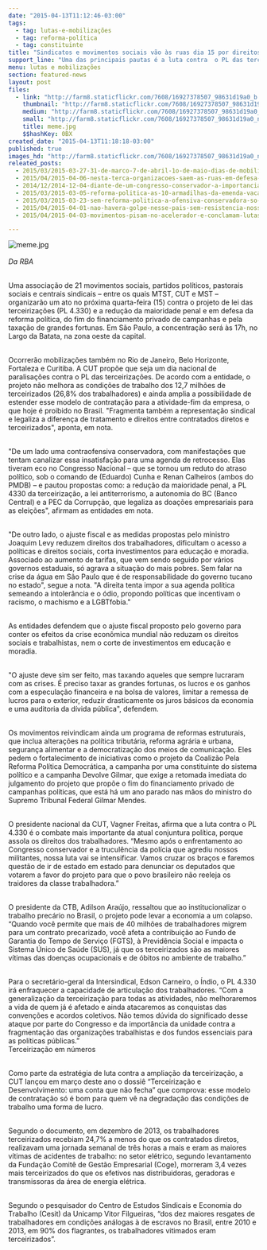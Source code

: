```yaml
---
date: "2015-04-13T11:12:46-03:00"
tags:
  - tag: lutas-e-mobilizações
  - tag: reforma-política
  - tag: constituinte
title: "Sindicatos e movimentos sociais vão às ruas dia 15 por direitos trabalhistas\n"
support_line: "Uma das principais pautas é a luta contra  o PL das terceirizações. O projeto não melhora as condições de trabalho dos 12,7 milhões de terceirizados."
menu: lutas e mobilizações
section: featured-news
layout: post
files:
  - link: "http://farm8.staticflickr.com/7608/16927378507_98631d19a0_b.jpg"
    thumbnail: "http://farm8.staticflickr.com/7608/16927378507_98631d19a0_t.jpg"
    medium: "http://farm8.staticflickr.com/7608/16927378507_98631d19a0_z.jpg"
    small: "http://farm8.staticflickr.com/7608/16927378507_98631d19a0_n.jpg"
    title: meme.jpg
    $$hashKey: 0BX
created_date: "2015-04-13T11:18:18-03:00"
published: true
images_hd: "http://farm8.staticflickr.com/7608/16927378507_98631d19a0_n.jpg"
releated_posts:
  - 2015/03/2015-03-27-31-de-marco-7-de-abril-1o-de-maio-dias-de-mobilizacao.md
  - 2015/04/2015-04-06-nesta-terca-organizacoes-saem-as-ruas-em-defesa-dos-direitos-da-classe-trabalhadora.md
  - 2014/12/2014-12-04-diante-de-um-congresso-conservador-a-importancia-da-reforma-politica.md
  - 2015/03/2015-03-05-reforma-politica-as-10-armadilhas-da-emenda-vacarezza.md
  - 2015/03/2015-03-23-sem-reforma-politica-a-ofensiva-conservadora-so-ira-crescer.md
  - 2015/04/2015-04-01-nao-havera-golpe-nesse-pais-sem-resistencia-nossos-movimentos-nao-formaram-covardes-afirma-gilmar-mauro.md
  - 2015/04/2015-04-03-movimentos-pisam-no-acelerador-e-conclamam-lutas-sociais-para-cobrar-o-governo-e-encarar-a-direita.md

---
```

<p><img alt="meme.jpg" src="http://farm8.staticflickr.com/7608/16927378507_98631d19a0_b.jpg" /><br />
<br />
<em>Da RBA</em></p>

<p><br />
Uma associa&ccedil;&atilde;o de 21 movimentos sociais, partidos pol&iacute;ticos, pastorais sociais e centrais sindicais &ndash; entre os quais MTST, CUT e MST &ndash; organizar&atilde;o um ato no pr&oacute;xima quarta-feira (15) contra o projeto de lei das terceiriza&ccedil;&otilde;es (PL 4.330) e a redu&ccedil;&atilde;o da maioridade penal e em defesa da reforma pol&iacute;tica, do fim do financiamento privado de campanhas e pela taxa&ccedil;&atilde;o de grandes fortunas. Em S&atilde;o Paulo, a concentra&ccedil;&atilde;o ser&aacute; &agrave;s 17h, no Largo da Batata, na zona oeste da capital.</p>

<p><br />
Ocorrer&atilde;o mobiliza&ccedil;&otilde;es tamb&eacute;m no Rio de Janeiro, Belo Horizonte, Fortaleza e Curitiba. A CUT prop&otilde;e que seja um dia nacional de paralisa&ccedil;&otilde;es contra o PL das terceiriza&ccedil;&otilde;es. De acordo com a entidade, o projeto n&atilde;o melhora as condi&ccedil;&otilde;es de trabalho dos 12,7 milh&otilde;es de terceirizados (26,8% dos trabalhadores) e ainda amplia a possibilidade de estender esse modelo de contrata&ccedil;&atilde;o para a atividade-fim da empresa, o que hoje &eacute; proibido no Brasil. &quot;Fragmenta tamb&eacute;m a representa&ccedil;&atilde;o sindical e legaliza a diferen&ccedil;a de tratamento e direitos entre contratados diretos e terceirizados&quot;, aponta, em nota.</p>

<p><br />
&quot;De um lado uma contraofensiva conservadora, com manifesta&ccedil;&otilde;es que tentam canalizar essa insatisfa&ccedil;&atilde;o para uma agenda de retrocesso. Elas tiveram eco no Congresso Nacional &ndash; que se tornou um reduto do atraso pol&iacute;tico, sob o comando de (Eduardo) Cunha e Renan Calheiros (ambos do PMDB) &ndash; e pautou propostas como: a redu&ccedil;&atilde;o da maioridade penal, a PL 4330 da terceiriza&ccedil;&atilde;o, a lei antiterrorismo, a autonomia do BC (Banco Central) e a PEC da Corrup&ccedil;&atilde;o, que legaliza as doa&ccedil;&otilde;es empresariais para as elei&ccedil;&otilde;es&quot;, afirmam as entidades em nota.</p>

<p><br />
&quot;De outro lado, o ajuste fiscal e as medidas propostas pelo ministro Joaquim Levy reduzem direitos dos trabalhadores, dificultam o acesso a pol&iacute;ticas e direitos sociais, corta investimentos para educa&ccedil;&atilde;o e moradia. Associado ao aumento de tarifas, que vem sendo seguido por v&aacute;rios governos estaduais, s&oacute; agrava a situa&ccedil;&atilde;o do mais pobres. Sem falar na crise da &aacute;gua em S&atilde;o Paulo que &eacute; de responsabilidade do governo tucano no estado&quot;, segue a nota. &quot;A direita tenta impor a sua agenda pol&iacute;tica semeando a intoler&acirc;ncia e o &oacute;dio, propondo pol&iacute;ticas que incentivam o racismo, o machismo e a LGBTfobia.&quot;</p>

<p><br />
As entidades defendem que o ajuste fiscal proposto pelo governo para conter os efeitos da crise econ&ocirc;mica mundial n&atilde;o reduzam os direitos sociais e trabalhistas, nem o corte de investimentos em educa&ccedil;&atilde;o e moradia.</p>

<p><br />
&quot;O ajuste deve sim ser feito, mas taxando aqueles que sempre lucraram com as crises. &Eacute; preciso taxar as grandes fortunas, os lucros e os ganhos com a especula&ccedil;&atilde;o financeira e na bolsa de valores, limitar a remessa de lucros para o exterior, reduzir drasticamente os juros b&aacute;sicos da economia e uma auditoria da d&iacute;vida p&uacute;blica&quot;, defendem.</p>

<p><br />
Os movimentos reivindicam ainda um programa de reformas estruturais, que inclua altera&ccedil;&otilde;es na pol&iacute;tica tribut&aacute;ria, reforma agr&aacute;ria e urbana, seguran&ccedil;a alimentar e a democratiza&ccedil;&atilde;o dos meios de comunica&ccedil;&atilde;o. Eles pedem o fortalecimento de iniciativas como o projeto da Coaliz&atilde;o Pela Reforma Pol&iacute;tica Democr&aacute;tica, a campanha por uma constituinte do sistema pol&iacute;tico e a campanha Devolve Gilmar, que exige a retomada imediata do julgamento do projeto que prop&otilde;e o fim do financiamento privado de campanhas pol&iacute;ticas, que est&aacute; h&aacute; um ano parado nas m&atilde;os do ministro do Supremo Tribunal Federal Gilmar Mendes.</p>

<p><br />
O presidente nacional da CUT, Vagner Freitas, afirma que a luta contra o PL 4.330 &eacute; o combate mais importante da atual conjuntura pol&iacute;tica, porque assola os direitos dos trabalhadores. &ldquo;Mesmo ap&oacute;s o enfrentamento ao Congresso conservador e a trucul&ecirc;ncia da pol&iacute;cia que agrediu nossos militantes, nossa luta vai se intensificar. Vamos cruzar os bra&ccedil;os e faremos quest&atilde;o de ir de estado em estado para denunciar os deputados que votarem a favor do projeto para que o povo brasileiro n&atilde;o reeleja os traidores da classe trabalhadora.&rdquo;</p>

<p><br />
O presidente da CTB, Adilson Ara&uacute;jo, ressaltou que ao institucionalizar o trabalho prec&aacute;rio no Brasil, o projeto pode levar a economia a um colapso. &ldquo;Quando voc&ecirc; permite que mais de 40 milh&otilde;es de trabalhadores migrem para um contrato precarizado, voc&ecirc; afeta a contribui&ccedil;&atilde;o ao Fundo de Garantia do Tempo de Servi&ccedil;o (FGTS), &agrave; Previd&ecirc;ncia Social e impacta o Sistema &Uacute;nico de Sa&uacute;de (SUS), j&aacute; que os terceirizados s&atilde;o as maiores v&iacute;timas das doen&ccedil;as ocupacionais e de &oacute;bitos no ambiente de trabalho.&rdquo;</p>

<p><br />
Para o secret&aacute;rio-geral da Intersindical, Edson Carneiro, o &Iacute;ndio, o PL 4.330 ir&aacute; enfraquecer a capacidade de articula&ccedil;&atilde;o dos trabalhadores. &ldquo;Com a generaliza&ccedil;&atilde;o da terceiriza&ccedil;&atilde;o para todas as atividades, n&atilde;o melhoraremos a vida de quem j&aacute; &eacute; afetado e ainda atacaremos as conquistas das conven&ccedil;&otilde;es e acordos coletivos. N&atilde;o temos d&uacute;vida do significado desse ataque por parte do Congresso e da import&acirc;ncia da unidade contra a fragmenta&ccedil;&atilde;o das organiza&ccedil;&otilde;es trabalhistas e dos fundos essenciais para as pol&iacute;ticas p&uacute;blicas.&rdquo;<br />
Terceiriza&ccedil;&atilde;o em n&uacute;meros</p>

<p><br />
Como parte da estrat&eacute;gia de luta contra a amplia&ccedil;&atilde;o da terceiriza&ccedil;&atilde;o, a CUT lan&ccedil;ou em mar&ccedil;o deste ano o dossi&ecirc; &ldquo;Terceiriza&ccedil;&atilde;o e Desenvolvimento: uma conta que n&atilde;o fecha&rdquo; que comprova: esse modelo de contrata&ccedil;&atilde;o s&oacute; &eacute; bom para quem v&ecirc; na degrada&ccedil;&atilde;o das condi&ccedil;&otilde;es de trabalho uma forma de lucro.</p>

<p><br />
Segundo o documento, em dezembro de 2013, os trabalhadores terceirizados recebiam 24,7% a menos do que os contratados diretos, realizavam uma jornada semanal de tr&ecirc;s horas a mais e eram as maiores v&iacute;timas de acidentes de trabalho: no setor el&eacute;trico, segundo levantamento da Funda&ccedil;&atilde;o Comit&ecirc; de Gest&atilde;o Empresarial (Coge), morreram 3,4 vezes mais terceirizados do que os efetivos nas distribuidoras, geradoras e transmissoras da &aacute;rea de energia el&eacute;trica.</p>

<p><br />
Segundo o pesquisador do Centro de Estudos Sindicais e Economia do Trabalho (Cesit) da Unicamp Vitor Filgueiras, &ldquo;dos dez maiores resgates de trabalhadores em condi&ccedil;&otilde;es an&aacute;logas &agrave; de escravos no Brasil, entre 2010 e 2013, em 90% dos flagrantes, os trabalhadores vitimados eram terceirizados&rdquo;.</p>
